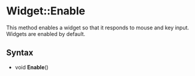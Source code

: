 # Widget::Enable

This method enables a widget so that it responds to mouse and key input. Widgets are enabled by default.

## Syntax

- void **Enable**()
